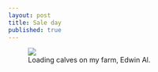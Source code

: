 ```yaml
---
layout: post
title: Sale day
published: true
---
```





<figure>
  <img src="http://jkalev.github.io/blog/images/20210411_01-1.jpg" />
  <figcaption>Loading calves on my farm, Edwin Al.</figcaption>
</figure>
